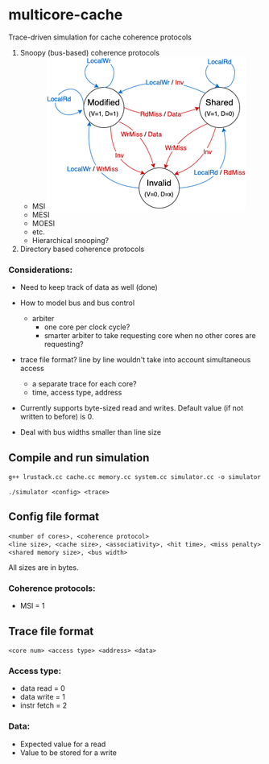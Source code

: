 # multicore-cache
Trace-driven simulation for cache coherence protocols
1. Snoopy (bus-based) coherence protocols
    - MSI
    ![MSI state diagram](diagrams/MSI.png)
    - MESI
    - MOESI
    - etc.
    - Hierarchical snooping?
2. Directory based coherence protocols

### Considerations:
- Need to keep track of data as well (done)
- How to model bus and bus control
    - arbiter
        - one core per clock cycle?
        - smarter arbiter to take requesting core when no other cores are requesting?
- trace file format? line by line wouldn't take into account simultaneous access
    - a separate trace for each core?
    - time, access type, address

- Currently supports byte-sized read and writes. Default value (if not written to before) is 0.
- Deal with bus widths smaller than line size
## Compile and run simulation
```
g++ lrustack.cc cache.cc memory.cc system.cc simulator.cc -o simulator
```
```
./simulator <config> <trace>
```
## Config file format
```
<number of cores>, <coherence protocol>
<line size>, <cache size>, <associativity>, <hit time>, <miss penalty>
<shared memory size>, <bus width>
```
All sizes are in bytes.
### Coherence protocols:
- MSI = 1
## Trace file format
```
<core num> <access type> <address> <data>
```
### Access type:
- data read = 0
- data write = 1
- instr fetch = 2
### Data:
- Expected value for a read
- Value to be stored for a write